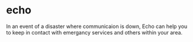 # echo
In an event of a disaster where communicaion is down, Echo can help you to keep in contact with emergancy services and others within your area.
